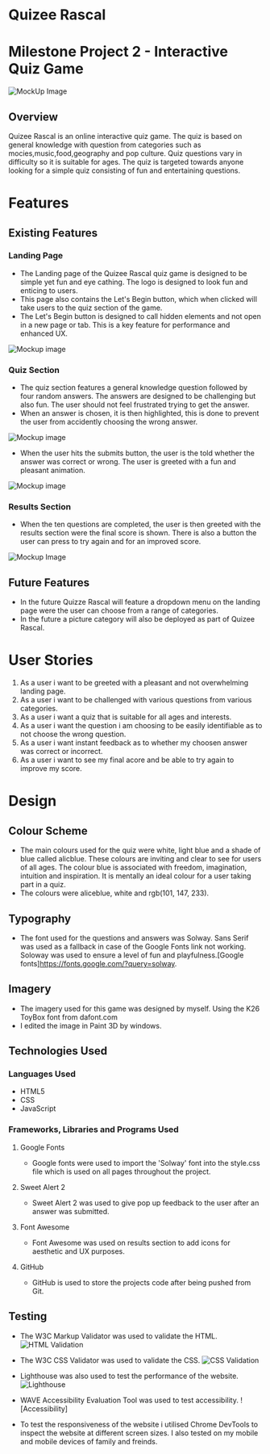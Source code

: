# Quizee Rascal 
# Milestone Project 2 - Interactive Quiz Game 

![MockUp Image](assets/images/Screenshot(138).png)

## Overview

Quizee Rascal is an online interactive quiz game. The quiz is based on general knowledge with question from categories such as mocies,music,food,geography and pop culture. Quiz questions vary in difficulty so it is suitable for ages. The quiz is targeted towards anyone looking for a simple quiz consisting of fun and entertaining questions. 

# Features 

## Existing Features 

### Landing Page 

* The Landing page of the Quizee Rascal quiz game is designed to be simple yet fun and eye cathing. The logo is designed to look fun and enticing to users.
* This page also contains the Let's Begin button, which when clicked will take users to the quiz section of the game. 
* The Let's Begin button is designed to call hidden elements and not open in a new page or tab. This is a key feature for performance and enhanced UX. 

![Mockup image](assets/images/Screenshot(139).png)

### Quiz Section 

* The quiz section features a general knowledge question followed by four random answers. The answers are designed to be challenging but also fun. The user should not feel frustrated trying to get the answer. 
* When an answer is chosen, it is then highlighted, this is done to prevent the user from accidently choosing the wrong answer. 

![Mockup image](assets/images/Screenshot(140).png)

* When the user hits the submits button, the user is the told whether the answer was correct or wrong. The user is greeted with a fun and pleasant animation. 

![Mockup image](assets/images/Screenshot(141).png) 

### Results Section 

* When the ten questions are completed, the user is then greeted with the results section were the final score is shown. There is also a button the user can press to try again and for an improved score. 

![Mockup Image](assets/images/Screenshot(142).png)

## Future Features 

* In the future Quizze Rascal will feature a dropdown menu on the landing page were the user can choose from a range of categories. 
* In the future a picture category will also be deployed as part of Quizee Rascal. 

# User Stories 

1. As a user i want to be greeted with a pleasant and not overwhelming landing page.
2. As a user i want to be challenged with various questions from various categories. 
3. As a user i want a quiz that is suitable for all ages and interests. 
4. As a user i want the question i am choosing to be easily identifiable as to not choose the wrong question. 
5. As a user i want instant feedback as to whether my choosen answer was correct or incorrect. 
6. As a user i want to see my final acore and be able to try again to improve my score. 

# Design 

## Colour Scheme 

* The main colours used for the quiz were white, light blue and a shade of blue called alicblue. These colours are inviting and clear to see for users of all ages. The colour blue is associated with freedom, imagination, intuition and inspiration. It is mentally an ideal colour for a user taking part in a quiz. 
* The colours were aliceblue, white and rgb(101, 147, 233). 

## Typography 

* The font used for the questions and answers was Solway. Sans Serif was used as a fallback in case of the Google Fonts link not working. Soloway was used to ensure a level of fun and playfulness.[Google fonts]https://fonts.google.com/?query=solway.

## Imagery 
* The imagery used for this game was designed by myself. Using the K26 ToyBox font from dafont.com
* I edited the image in Paint 3D by windows. 

## Technologies Used 

### Languages Used 

* HTML5
* CSS
* JavaScript 

### Frameworks, Libraries and Programs Used 

1.  Google Fonts 
    - Google fonts were used to import the 'Solway' font into the style.css file which is used on all pages throughout the project.

2.  Sweet Alert 2 
    - Sweet Alert 2 was used to give pop up feedback to the user after an answer was submitted.

3. Font Awesome 
    - Font Awesome was used on results section to add icons for aesthetic and UX purposes.  

4. GitHub 
      - GitHub is used to store the projects code after being pushed from Git.

## Testing 

* The W3C Markup Validator was used to validate the HTML. 
![HTML Validation](assets/images/Screenshot(135).png)

* The W3C CSS Validator was used to validate the CSS. 
![CSS Validation](assets/images/Screenshot(136).png)

* Lighthouse was also used to test the performance of the website. ![Lighthouse](assets/images/Screenshot(144).png)

* WAVE Accessibility Evaluation Tool was used to test accessibility. ![Accessibility]

* To test the responsiveness of the website i utilised Chrome DevTools to inspect the website at different screen sizes. I also tested on my mobile and mobile devices of family and freinds.




